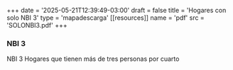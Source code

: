 +++
date = '2025-05-21T12:39:49-03:00'
draft = false
title = 'Hogares con solo NBI 3'
type = 'mapadescarga'
[[resources]]
    name = 'pdf'
    src = 'SOLONBI3.pdf'
+++

### NBI 3

NBI 3 Hogares que tienen más de tres personas por cuarto
